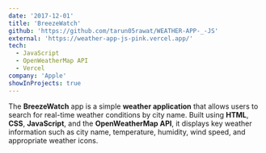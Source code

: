 ```yaml
---
date: '2017-12-01'
title: 'BreezeWatch'
github: 'https://github.com/tarun05rawat/WEATHER-APP-_-JS'
external: 'https://weather-app-js-pink.vercel.app/'
tech:
  - JavaScript
  - OpenWeatherMap API
  - Vercel
company: 'Apple'
showInProjects: true
---
```


The **BreezeWatch** app is a simple **weather application** that allows users to search for real-time weather conditions by city name. Built using **HTML**, **CSS**, **JavaScript**, and the **OpenWeatherMap API**, it displays key weather information such as city name, temperature, humidity, wind speed, and appropriate weather icons.
